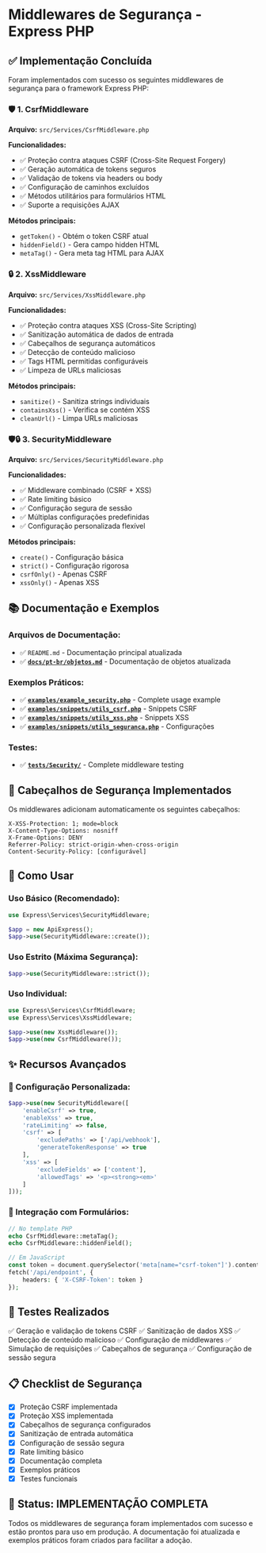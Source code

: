# Middlewares de Segurança - Express PHP

## ✅ Implementação Concluída

Foram implementados com sucesso os seguintes middlewares de segurança para o framework Express PHP:

### 🛡️ 1. CsrfMiddleware
**Arquivo:** `src/Services/CsrfMiddleware.php`

**Funcionalidades:**
- ✅ Proteção contra ataques CSRF (Cross-Site Request Forgery)
- ✅ Geração automática de tokens seguros
- ✅ Validação de tokens via headers ou body
- ✅ Configuração de caminhos excluídos
- ✅ Métodos utilitários para formulários HTML
- ✅ Suporte a requisições AJAX

**Métodos principais:**
- `getToken()` - Obtém o token CSRF atual
- `hiddenField()` - Gera campo hidden HTML
- `metaTag()` - Gera meta tag HTML para AJAX

### 🔒 2. XssMiddleware
**Arquivo:** `src/Services/XssMiddleware.php`

**Funcionalidades:**
- ✅ Proteção contra ataques XSS (Cross-Site Scripting)
- ✅ Sanitização automática de dados de entrada
- ✅ Cabeçalhos de segurança automáticos
- ✅ Detecção de conteúdo malicioso
- ✅ Tags HTML permitidas configuráveis
- ✅ Limpeza de URLs maliciosas

**Métodos principais:**
- `sanitize()` - Sanitiza strings individuais
- `containsXss()` - Verifica se contém XSS
- `cleanUrl()` - Limpa URLs maliciosas

### 🛡️🔒 3. SecurityMiddleware
**Arquivo:** `src/Services/SecurityMiddleware.php`

**Funcionalidades:**
- ✅ Middleware combinado (CSRF + XSS)
- ✅ Rate limiting básico
- ✅ Configuração segura de sessão
- ✅ Múltiplas configurações predefinidas
- ✅ Configuração personalizada flexível

**Métodos principais:**
- `create()` - Configuração básica
- `strict()` - Configuração rigorosa
- `csrfOnly()` - Apenas CSRF
- `xssOnly()` - Apenas XSS

## 📚 Documentação e Exemplos

### Arquivos de Documentação:
- ✅ `README.md` - Documentação principal atualizada
- ✅ **[`docs/pt-br/objetos.md`](../pt-br/objetos.md)** - Documentação de objetos atualizada

### Exemplos Práticos:
- ✅ **[`examples/example_security.php`](../../examples/example_security.php)** - Complete usage example
- ✅ **[`examples/snippets/utils_csrf.php`](../../examples/snippets/utils_csrf.php)** - Snippets CSRF
- ✅ **[`examples/snippets/utils_xss.php`](../../examples/snippets/utils_xss.php)** - Snippets XSS
- ✅ **[`examples/snippets/utils_seguranca.php`](../../examples/snippets/utils_seguranca.php)** - Configurações

### Testes:
- ✅ **[`tests/Security/`](../../tests/Security/)** - Complete middleware testing

## 🔧 Cabeçalhos de Segurança Implementados

Os middlewares adicionam automaticamente os seguintes cabeçalhos:

```
X-XSS-Protection: 1; mode=block
X-Content-Type-Options: nosniff
X-Frame-Options: DENY
Referrer-Policy: strict-origin-when-cross-origin
Content-Security-Policy: [configurável]
```

## 🚀 Como Usar

### Uso Básico (Recomendado):
```php
use Express\Services\SecurityMiddleware;

$app = new ApiExpress();
$app->use(SecurityMiddleware::create());
```

### Uso Estrito (Máxima Segurança):
```php
$app->use(SecurityMiddleware::strict());
```

### Uso Individual:
```php
use Express\Services\CsrfMiddleware;
use Express\Services\XssMiddleware;

$app->use(new XssMiddleware());
$app->use(new CsrfMiddleware());
```

## ✨ Recursos Avançados

### 🎯 Configuração Personalizada:
```php
$app->use(new SecurityMiddleware([
    'enableCsrf' => true,
    'enableXss' => true,
    'rateLimiting' => false,
    'csrf' => [
        'excludePaths' => ['/api/webhook'],
        'generateTokenResponse' => true
    ],
    'xss' => [
        'excludeFields' => ['content'],
        'allowedTags' => '<p><strong><em>'
    ]
]));
```

### 🔄 Integração com Formulários:
```php
// No template PHP
echo CsrfMiddleware::metaTag();
echo CsrfMiddleware::hiddenField();

// Em JavaScript
const token = document.querySelector('meta[name="csrf-token"]').content;
fetch('/api/endpoint', {
    headers: { 'X-CSRF-Token': token }
});
```

## 🧪 Testes Realizados

✅ Geração e validação de tokens CSRF
✅ Sanitização de dados XSS
✅ Detecção de conteúdo malicioso
✅ Configuração de middlewares
✅ Simulação de requisições
✅ Cabeçalhos de segurança
✅ Configuração de sessão segura

## 📋 Checklist de Segurança

- [x] Proteção CSRF implementada
- [x] Proteção XSS implementada
- [x] Cabeçalhos de segurança configurados
- [x] Sanitização de entrada automática
- [x] Configuração de sessão segura
- [x] Rate limiting básico
- [x] Documentação completa
- [x] Exemplos práticos
- [x] Testes funcionais

## 🎉 Status: IMPLEMENTAÇÃO COMPLETA

Todos os middlewares de segurança foram implementados com sucesso e estão prontos para uso em produção. A documentação foi atualizada e exemplos práticos foram criados para facilitar a adoção.
